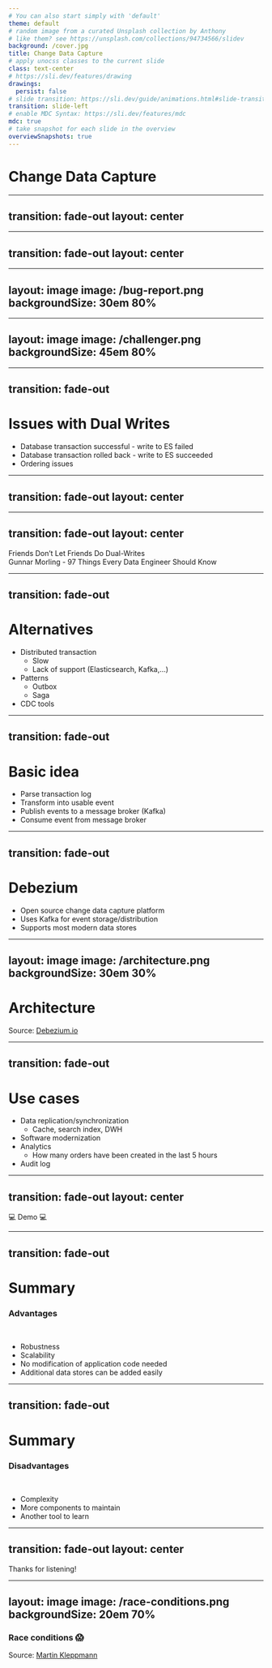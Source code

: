 ```yaml
---
# You can also start simply with 'default'
theme: default
# random image from a curated Unsplash collection by Anthony
# like them? see https://unsplash.com/collections/94734566/slidev
background: /cover.jpg
title: Change Data Capture
# apply unocss classes to the current slide
class: text-center
# https://sli.dev/features/drawing
drawings:
  persist: false
# slide transition: https://sli.dev/guide/animations.html#slide-transitions
transition: slide-left
# enable MDC Syntax: https://sli.dev/features/mdc
mdc: true
# take snapshot for each slide in the overview
overviewSnapshots: true
---
```


# Change Data Capture

---
transition: fade-out
layout: center
---

<Excalidraw
drawFilePath="application.excalidraw"
:darkMode="true"
:background="false"
/>

<!--
Application stores documents  
Customer picky  
Unhappy with search experience  
We decide to add Elasticsearch  
Sidenote: DB more powerful  
Love to tinker - go forward with ES  
-->

---
transition: fade-out
layout: center
---

<Excalidraw
drawFilePath="cdc-dual-write.excalidraw"
:darkMode="true"
:background="false"
/>

<!--
User adds document  
Write to both datastore
Data engineering: Dual write  
Proud & deploy to Prod  
Users happy  
Superb experience  
Bug reports  
-->

---
layout: image
image: /bug-report.png
backgroundSize: 30em 80%
---
<!--
Document cannot be found  
Although they exist in the database  
Document can be found  
Which do not exist in the database  
What went wrong?!
-->
---
layout: image
image: /challenger.png
backgroundSize: 45em 80%
---

---
transition: fade-out
---
# Issues with Dual Writes

<v-clicks>

- Database transaction successful - write to ES failed
- Database transaction rolled back - write to ES succeeded
- Ordering issues

</v-clicks>

<!--
 Could add commit listener, retry etc  
 Not ideal - hard to solve all cases properly  
 Writes might arrive in different order at different data stores
-->

---
transition: fade-out
layout: center
---

<Excalidraw
drawFilePath="cdc-dual-write-crossed.excalidraw"
:darkMode="true"
:background="false"
/>

<!--
  Simple solution not working properly  
  Agree with Gunnar  
-->

---
transition: fade-out
layout: center
---

<div class="text-[2rem] text-white-800">
    Friends Don’t Let Friends Do Dual-Writes
</div>

<div class="italic mt-2">
  Gunnar Morling - 97 Things Every Data Engineer Should Know
</div>

---
transition: fade-out
---
# Alternatives

<v-clicks depth="2">

- Distributed transaction
  - Slow
  - Lack of support (Elasticsearch, Kafka,...)
- Patterns
  - Outbox
  - Saga
- CDC tools

</v-clicks>


<!--
  Synchronization between participants: performance overhead  
  Not supported by data stores  
  Support for Kafka will be added (currently in development)  
  But they offer strong consistency guarantees  
  
  Patterns might help avoid dual-writes as well but deserve an extra talk.  
  Saga (undo/compensating actions), Outbox (write to additional table in same transaction)
-->

---
transition: fade-out
---
# Basic idea

<v-clicks>

- Parse transaction log
- Transform into usable event
- Publish events to a message broker (Kafka)
- Consume event from message broker

</v-clicks>

<!--
  Listen to changes in a datastore   

  Transaction log: foundation of modern database system  
  Each action executed recorded in log  
  Turning the database inside out  
  Low level construct (log) -> API for consuming it

  Provides the D in ACID  
  ARIES for recovery algorithm
-->

---
transition: fade-out
---
# Debezium

<v-clicks>

- Open source change data capture platform
- Uses Kafka for event storage/distribution
- Supports most modern data stores

</v-clicks>

<!--
  Sponsored by Redhat  
  Supports most modern data stores  
  No need for reinventing the wheel  
  Great ecosystem  
-->

---
layout: image
image: /architecture.png
backgroundSize: 30em 30%
---
# Architecture

<div class="absolute bottom-4 left-6 text-xs text-white opacity-80">
  Source: <a href="https://debezium.io/documentation/reference/3.1/architecture.html">Debezium.io</a>
</div>

<!--
  Kafka Connect: data integration framework 
  Debezium: written in Java  
  Embedded mode (replaces Kafka Connect)  
  Guarantees: At least once delivery  
  Ordering of events  
-->

---
transition: fade-out
---
# Use cases

<v-clicks>

- Data replication/synchronization
  - Cache, search index, DWH
- Software modernization
- Analytics
  - How many orders have been created in the last 5 hours
- Audit log

</v-clicks>

<!--
  Keep caches in sync, keep search index in sync, replicate to DWH, standby db.  
  Zero-downtime migrations (populate DB in parallel)  
  Analyze data on the fly (number of inserts, updates, etc.)  
  All data manipulation events captured with timestamp etc.  (before/after) values  
-->

---
transition: fade-out
layout: center
---

<div class="text-[4rem] text-white-800">
    💻 Demo 💻
</div>


---
transition: fade-out
---
# Summary

### Advantages

<br/>
<v-clicks>

- Robustness
- Scalability
- No modification of application code needed
- Additional data stores can be added easily

</v-clicks>

<!--
  More robust than hand crafted solution  
  Tested by the community/used in high volume scenarios  
  Application does not need to know anything about it (legacy modernization)  
  Add more data stores easily - simply consume events somewhere else
-->

---
transition: fade-out
---
# Summary

### Disadvantages 

<br/>
<v-clicks>

- Complexity
- More components to maintain
- Another tool to learn

</v-clicks>


<!--
  No silver bullet either  
  More components to maintain (infrastructure)/cost  
  Another tool to learn etc.  
  Great tool if you have infrastructure in place already  
-->

---
transition: fade-out
layout: center
---

<div class="text-[2rem] text-white-800">
    Thanks for listening!
</div>

---
layout: image
image: /race-conditions.png
backgroundSize: 20em 70%
---
### Race conditions 😱

<div class="absolute bottom-4 left-6 text-xs text-white opacity-80">
  Source: <a href="https://martin.kleppmann.com/2015/05/27/logs-for-data-infrastructure.html">Martin Kleppmann</a>
</div>

<!--
Order issues  
Out of sync due to race conditions  
-->
